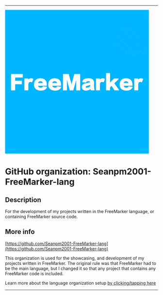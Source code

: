 
***

![FreeMarker.jpeg failed to load. The file may be missing or corrupt. Check the file path for errors first.](/AdditionalInfo/1/Seanpm2001-FreeMarker-lang/FreeMarker.jpeg)

# GitHub organization: Seanpm2001-FreeMarker-lang

## Description

For the development of my projects written in the FreeMarker language, or containing FreeMarker source code.

## More info

[https://github.com/Seanpm2001-FreeMarker-lang](https://github.com/Seanpm2001-FreeMarker-lang)

This organization is used for the showcasing, and development of my projects written in FreeMarker. The original rule was that FreeMarker had to be the main language, but I changed it so that any project that contains any FreeMarker code is included.

Learn more about the language organization setup [by clicking/tapping here](/AdditionalInfo/LanguageOrgs/README.md)

***
